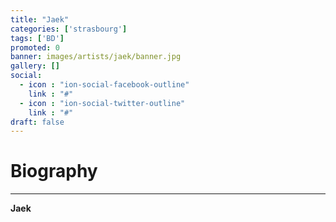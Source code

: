 ```yaml
---
title: "Jaek"
categories: ['strasbourg']
tags: ['BD']
promoted: 0
banner: images/artists/jaek/banner.jpg
gallery: []
social:
  - icon : "ion-social-facebook-outline"
    link : "#"
  - icon : "ion-social-twitter-outline"
    link : "#"
draft: false
---
```


# Biography
---

**Jaek**